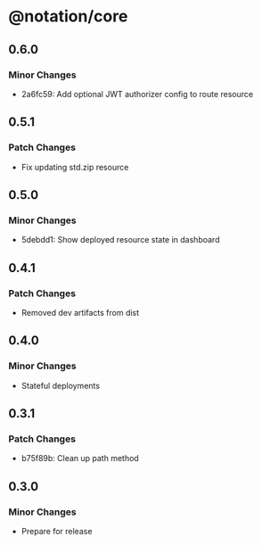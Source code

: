 # @notation/core

## 0.6.0

### Minor Changes

- 2a6fc59: Add optional JWT authorizer config to route resource

## 0.5.1

### Patch Changes

- Fix updating std.zip resource

## 0.5.0

### Minor Changes

- 5debdd1: Show deployed resource state in dashboard

## 0.4.1

### Patch Changes

- Removed dev artifacts from dist

## 0.4.0

### Minor Changes

- Stateful deployments

## 0.3.1

### Patch Changes

- b75f89b: Clean up path method

## 0.3.0

### Minor Changes

- Prepare for release
